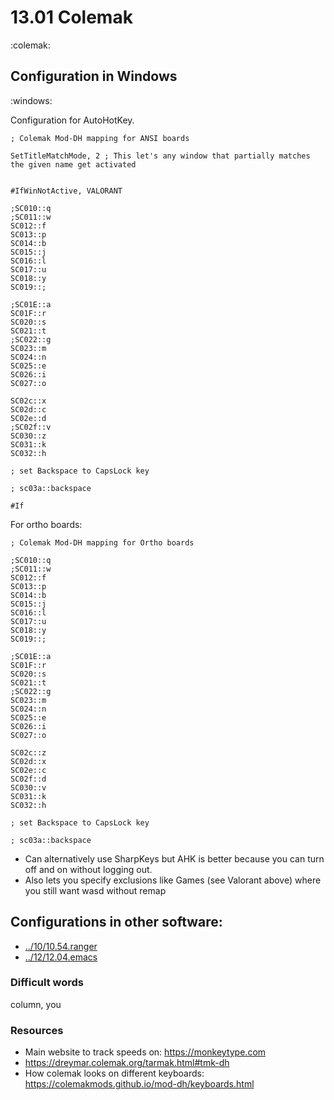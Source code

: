 # 13.01 Colemak
:colemak:

## Configuration in Windows
:windows: 

Configuration for AutoHotKey.

```
; Colemak Mod-DH mapping for ANSI boards

SetTitleMatchMode, 2 ; This let's any window that partially matches the given name get activated


#IfWinNotActive, VALORANT

;SC010::q
;SC011::w
SC012::f
SC013::p
SC014::b
SC015::j
SC016::l
SC017::u
SC018::y
SC019::;

;SC01E::a
SC01F::r
SC020::s
SC021::t
;SC022::g
SC023::m
SC024::n
SC025::e
SC026::i
SC027::o

SC02c::x
SC02d::c
SC02e::d
;SC02f::v
SC030::z
SC031::k
SC032::h

; set Backspace to CapsLock key

; sc03a::backspace

#If
```

For ortho boards:
```
; Colemak Mod-DH mapping for Ortho boards

;SC010::q
;SC011::w
SC012::f
SC013::p
SC014::b
SC015::j
SC016::l
SC017::u
SC018::y
SC019::;

;SC01E::a
SC01F::r
SC020::s
SC021::t
;SC022::g
SC023::m
SC024::n
SC025::e
SC026::i
SC027::o

SC02c::z
SC02d::x
SC02e::c
SC02f::d
SC030::v
SC031::k
SC032::h

; set Backspace to CapsLock key

; sc03a::backspace
```

* Can alternatively use SharpKeys but AHK is better because you can turn off and on without logging out.
* Also lets you specify exclusions like Games (see Valorant above) where you still want wasd without remap

## Configurations in other software:
* [../10/10.54.ranger](../10/10.54.ranger)
* [../12/12.04.emacs](../12/12.04.emacs)

### Difficult words
column, you

### Resources
* Main website to track speeds on: https://monkeytype.com
* https://dreymar.colemak.org/tarmak.html#tmk-dh
* How colemak looks on different keyboards: https://colemakmods.github.io/mod-dh/keyboards.html
